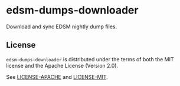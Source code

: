 edsm-dumps-downloader
=======

Download and sync EDSM nightly dump files.

## License

`edsm-dumps-downloader` is distributed under the terms of both the MIT license and the Apache License (Version 2.0).

See [LICENSE-APACHE](LICENSE-APACHE) and [LICENSE-MIT](LICENSE-MIT).